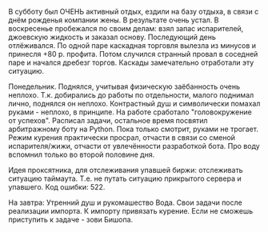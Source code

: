 В субботу был ОЧЕНЬ активный отдых, ездили на базу отдыха, в связи с днём рожденья компании жены. В результате очень устал.
В воскресенье пробежался по своим делам: взял запас испарителей, джоевскую жидкость и заказал основу. Последующий день отлёживался.
По одной паре каскадная торговля вылезла из минусов и принесля +80 р. профита. Потом случился странный провал в соседней паре и начался дребезг торгов. Каскады замечательно отработали эту ситуацию.

Понедельник.
Поднялся, учитывая физическую заёбанность очень неплохо. Т.к. добирались до работы по отдельности, малого поднимал лично, поднялся он неплохо.
Контрастный душ и символически помахал руками - неплохо, в принципе.
На работе сработало "головокружение от успехов".
Расписал задачи, остальное время посвятил арбитражному боту на Python. Пока только смотрит, руками не трогает.
Режим курения практически просрал, отчасти в связи со сменой испарителя/жижи, отчасти от увлечённости разработкой бота.
Про воду вспомнил только во второй половине дня. 

Идея проксятника, для отслеживания упавшей биржи: отслеживать ситуацию таймаута. Т.е. не путать ситуацию прикрытого сервера и упавшего. Код ошибки: 522.

На завтра:
Утренний душ и рукомашество
Вода.
Свои задачи после реализации импорта.
К импорту привязать курение.
Если не сможешь приступить к задаче - зови Бишопа.